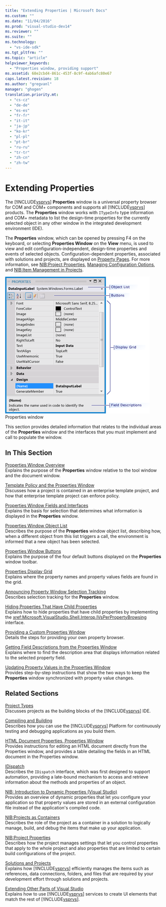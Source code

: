 ```yaml
---
title: "Extending Properties | Microsoft Docs"
ms.custom: ""
ms.date: "11/04/2016"
ms.prod: "visual-studio-dev14"
ms.reviewer: ""
ms.suite: ""
ms.technology: 
  - "vs-ide-sdk"
ms.tgt_pltfrm: ""
ms.topic: "article"
helpviewer_keywords: 
  - "Properties window, providing support"
ms.assetid: 68e2cbd4-861c-453f-8c9f-4ab6afc80e67
caps.latest.revision: 18
ms.author: "gregvanl"
manager: "ghogen"
translation.priority.mt: 
  - "cs-cz"
  - "de-de"
  - "es-es"
  - "fr-fr"
  - "it-it"
  - "ja-jp"
  - "ko-kr"
  - "pl-pl"
  - "pt-br"
  - "ru-ru"
  - "tr-tr"
  - "zh-cn"
  - "zh-tw"
---
```

# Extending Properties
The [!INCLUDE[vsprvs](../../code-quality/includes/vsprvs_md.md)] **Properties** window is a universal property browser for COM and COM+ components and supports all [!INCLUDE[vsprvs](../../code-quality/includes/vsprvs_md.md)] products. The **Properties** window works with `ITypeInfo` type information and COM+ metadata to list the design-time properties for the currently selected object in any other window in the integrated development environment (IDE).  
  
 The **Properties** window, which can be opened by pressing F4 on the keyboard, or selecting **Properties Window** on the **View** menu, is used to view and edit configuration-independent, design-time properties and events of selected objects. Configuration-dependent properties, associated with solutions and projects, are displayed on [Property Pages](../../extensibility/internals/property-pages.md). For more information, see [NIB:Project Properties](http://msdn.microsoft.com/en-us/fb126574-24ad-4c96-9b2b-6e1f3879ba50), [Managing Configuration Options](../../extensibility/internals/managing-configuration-options.md), and [NIB:Item Management in Projects](http://msdn.microsoft.com/en-us/762e606b-7f44-4b66-97a1-e30a703654a0).  
  
 ![Properties Window Overview](../../extensibility/internals/media/vspropertieswindow.png "vsPropertiesWindow")  
Properties window  
  
 This section provides detailed information that relates to the individual areas of the **Properties** window and the interfaces that you must implement and call to populate the window.  
  
## In This Section  
 [Properties Window Overview](../../extensibility/internals/properties-window-overview.md)  
 Explains the purpose of the **Properties** window relative to the tool window and the document window.  
  
 [Template Policy and the Properties Window](../../extensibility/internals/template-policy-and-the-properties-window.md)  
 Discusses how a project is contained in an enterprise template project, and how that enterprise template project can enforce policy.  
  
 [Properties Window Fields and Interfaces](../../extensibility/internals/properties-window-fields-and-interfaces.md)  
 Explains the basis for selection that determines what information is displayed in the **Properties** window.  
  
 [Properties Window Object List](../../extensibility/internals/properties-window-object-list.md)  
 Describes the purpose of the **Properties** window object list, describing how, when a different object from this list triggers a call, the environment is informed that a new object has been selected.  
  
 [Properties Window Buttons](../../extensibility/internals/properties-window-buttons.md)  
 Explains the purpose of the four default buttons displayed on the **Properties** window toolbar.  
  
 [Properties Display Grid](../../extensibility/internals/properties-display-grid.md)  
 Explains where the property names and property values fields are found in the grid.  
  
 [Announcing Property Window Selection Tracking](../../misc/announcing-property-window-selection-tracking.md)  
 Describes selection tracking for the **Properties** window.  
  
 [Hiding Properties That Have Child Properties](../../misc/hiding-properties-that-have-child-properties.md)  
 Explains how to hide properties that have child properties by implementing the <xref:Microsoft.VisualStudio.Shell.Interop.IVsPerPropertyBrowsing> interface.  
  
 [Providing a Custom Properties Window](../../misc/providing-a-custom-properties-window.md)  
 Details the steps for providing your own property browser.  
  
 [Getting Field Descriptions from the Properties Window](../../misc/getting-field-descriptions-from-the-properties-window.md)  
 Explains where to find the description area that displays information related to the selected property field.  
  
 [Updating Property Values in the Properties Window](../../misc/updating-property-values-in-the-properties-window.md)  
 Provides step-by-step instructions that show the two ways to keep the **Properties** window synchronized with property value changes.  
  
## Related Sections  
 [Project Types](../../extensibility/internals/project-types.md)  
 Discusses projects as the building blocks of the [!INCLUDE[vsprvs](../../code-quality/includes/vsprvs_md.md)] IDE.  
  
 [Compiling and Building](../../ide/compiling-and-building-in-visual-studio.md)  
 Describes how you can use the [!INCLUDE[vsprvs](../../code-quality/includes/vsprvs_md.md)] Platform for continuously testing and debugging applications as you build them.  
  
 [HTML Document Properties, Properties Window](http://msdn.microsoft.com/en-us/Library/46e3d164-a1a7-42f9-87b0-344e10a37b62)  
 Provides instructions for editing an HTML document directly from the Properties window, and provides a table detailing the fields in an HTML document in the Properties window.  
  
 [IDispatch](http://msdn.microsoft.com/en-us/ebbff4bc-36b2-4861-9efa-ffa45e013eb5)  
 Describes the `IDispatch` interface, which was first designed to support automation, providing a late-bound mechanism to access and retrieve information about the methods and properties of an object.  
  
 [NIB: Introduction to Dynamic Properties (Visual Studio)](http://msdn.microsoft.com/en-us/f5102027-1431-4195-ae40-9b991de46d3a)  
 Provides an overview of dynamic properties that let you configure your application so that property values are stored in an external configuration file instead of the application's compiled code.  
  
 [NIB:Projects as Containers](http://msdn.microsoft.com/en-us/87d40f63-f487-4767-8963-64beec27ba1b)  
 Describes the role of the project as a container in a solution to logically manage, build, and debug the items that make up your application.  
  
 [NIB:Project Properties](http://msdn.microsoft.com/en-us/fb126574-24ad-4c96-9b2b-6e1f3879ba50)  
 Describes how the project manages settings that let you control properties that apply to the whole project and also properties that are limited to certain build configurations of the project.  
  
 [Solutions and Projects](../../ide/solutions-and-projects-in-visual-studio.md)  
 Explains how [!INCLUDE[vsprvs](../../code-quality/includes/vsprvs_md.md)] efficiently manages the items such as references, data connections, folders, and files that are required by your development effort through solutions and projects.  
  
 [Extending Other Parts of Visual Studio](../../extensibility/extending-other-parts-of-visual-studio.md)  
 Explains how to use [!INCLUDE[vsprvs](../../code-quality/includes/vsprvs_md.md)] services to create UI elements that match the rest of [!INCLUDE[vsprvs](../../code-quality/includes/vsprvs_md.md)].